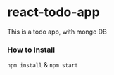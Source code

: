 # react-todo-app
This is a todo app, with mongo DB


### How to Install 
`npm install` & `npm start`
